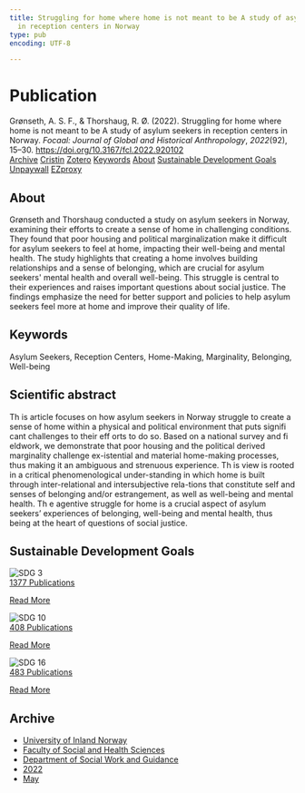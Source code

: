 ```yaml
---
title: Struggling for home where home is not meant to be A study of asylum seekers
  in reception centers in Norway
type: pub
encoding: UTF-8

---
```

<h1>Publication</h1>
<article id="csl-bib-container-4IPJTJPZ" class="csl-bib-container">
  <div class="csl-bib-body"> <div class="csl-entry">Grønseth, A. S. F., &#38; Thorshaug, R. Ø. (2022). Struggling for home where home is not meant to be A study of asylum seekers in reception centers in Norway. <i>Focaal: Journal of Global and Historical Anthropology</i>, <i>2022</i>(92), 15–30. <a href="https://doi.org/10.3167/fcl.2022.920102">https://doi.org/10.3167/fcl.2022.920102</a></div> </div>
  <div class="csl-bib-buttons">
    <a href="#taxonomy-article-4IPJTJPZ" alt="archive" class="csl-bib-button">Archive</a>
    <a href="https://app.cristin.no/results/show.jsf?id=2021022" alt="Cristin" class="csl-bib-button">Cristin</a>
    <a href="http://zotero.org/groups/5881554/items/4IPJTJPZ" alt="Zotero" class="csl-bib-button">Zotero</a>
    <a href="#keywords-article-4IPJTJPZ" alt="keywords" class="csl-bib-button">Keywords</a>
    <a href="#about-article-4IPJTJPZ" alt="about_pub" class="csl-bib-button">About</a>
    <a href="#sdg-article-4IPJTJPZ" alt="sdg" class="csl-bib-button">Sustainable Development Goals</a>
    <a href="https://www.berghahnjournals.com/downloadpdf/journals/focaal/2022/92/fcl920102.pdf" alt="Unpaywall" class="csl-bib-button">Unpaywall</a>
    <a href="https://www.berghahnjournals.com/downloadpdf/journals/focaal/2022/92/fcl920102.pdf" alt="EZproxy" class="csl-bib-button">EZproxy</a>
  </div>
  <div id="csl-bib-meta-container-4IPJTJPZ"></div>
</article>
<div id="csl-bib-meta-4IPJTJPZ" class="csl-bib-meta">
  <article id="about-article-4IPJTJPZ" class="about_pub-article">
    <h1>About</h1>
    Grønseth and Thorshaug conducted a study on asylum seekers in Norway, examining their efforts to create a sense of home in challenging conditions. They found that poor housing and political marginalization make it difficult for asylum seekers to feel at home, impacting their well-being and mental health. The study highlights that creating a home involves building relationships and a sense of belonging, which are crucial for asylum seekers' mental health and overall well-being. This struggle is central to their experiences and raises important questions about social justice. The findings emphasize the need for better support and policies to help asylum seekers feel more at home and improve their quality of life.
  </article>
  <article id="keywords-article-4IPJTJPZ" class="keywords-article">
    <h1>Keywords</h1>
    Asylum Seekers, Reception Centers, Home-Making, Marginality, Belonging, Well-being
  </article>
  <article id="abstract-article-4IPJTJPZ" class="abstract-article">
    <h1>Scientific abstract</h1>
    Th  is article focuses on how asylum seekers in Norway struggle to create a sense of home within a physical and political environment that puts signifi cant challenges to their eff orts to do so. Based on a national survey and fi eldwork, we demonstrate that poor housing and the political derived marginality challenge ex-istential and material home-making processes, thus making it an ambiguous and strenuous  experience.  Th   is  view  is  rooted  in  a  critical  phenomenological  under-standing in which home is built through inter-relational and intersubjective rela-tions that constitute self and senses of belonging and/or estrangement, as well as well-being  and  mental  health.  Th   e  agentive  struggle  for  home  is  a  crucial  aspect  of  asylum  seekers’  experiences  of  belonging,  well-being  and  mental  health,  thus  being at the heart of questions of social justice.
  </article>
  <article id="sdg-article-4IPJTJPZ" class="sdg-article">
    <h1>Sustainable Development Goals</h1>
    <div class="sdg-container"><div id="sdg3" class="sdg">
        <img src="{{< params subfolder >}}images/sdg/sdg03_en.png" class="image" alt="SDG 3">
        <div class="sdg-overlay">
          <a href="{{< params subfolder >}}en/archive/?sdg=3#archive" class="sdg-publication-count"><span>1377</span> Publications</a>
          <p><a href="https://sdgs.un.org/goals/goal3" class="sdg-read-more">Read More</a></p>
        </div>
      </div> <div id="sdg10" class="sdg">
        <img src="{{< params subfolder >}}images/sdg/sdg10_en.png" class="image" alt="SDG 10">
        <div class="sdg-overlay">
          <a href="{{< params subfolder >}}en/archive/?sdg=10#archive" class="sdg-publication-count"><span>408</span> Publications</a>
          <p><a href="https://sdgs.un.org/goals/goal10" class="sdg-read-more">Read More</a></p>
        </div>
      </div> <div id="sdg16" class="sdg">
        <img src="{{< params subfolder >}}images/sdg/sdg16_en.png" class="image" alt="SDG 16">
        <div class="sdg-overlay">
          <a href="{{< params subfolder >}}en/archive/?sdg=16#archive" class="sdg-publication-count"><span>483</span> Publications</a>
          <p><a href="https://sdgs.un.org/goals/goal16" class="sdg-read-more">Read More</a></p>
        </div>
      </div></div>
  </article>
  <article id="taxonomy-article-4IPJTJPZ" class="taxonomy-article">
    <h1>Archive</h1>
    <ul>
      <li><a href="{{< params subfolder >}}en/archive/?key=3DCRN523">University of Inland Norway</a></li>
      <li><a href="{{< params subfolder >}}en/archive/?key=IDKFS3MX">Faculty of Social and Health Sciences</a></li>
      <li><a href="{{< params subfolder >}}en/archive/?key=CU4VFGCV">Department of Social Work and Guidance</a></li>
      <li><a href="{{< params subfolder >}}en/archive/?key=7UTH2T35">2022</a></li>
      <li><a href="{{< params subfolder >}}en/archive/?key=V22RSBPG">May</a></li>
    </ul>
  </article>
</div>
